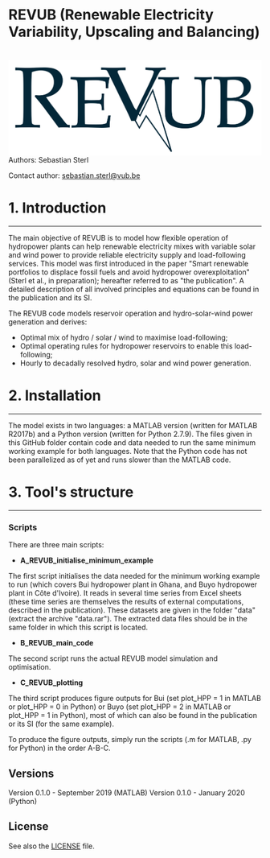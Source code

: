 
# REVUB (Renewable Electricity Variability, Upscaling and Balancing) 

# <img src="./graphs/header_logo.png" align="right" />

Authors: Sebastian Sterl


Contact author: sebastian.sterl@vub.be

# 1. Introduction
---
The main objective of REVUB is to model how flexible operation of hydropower plants can help renewable electricity mixes with variable solar and wind power to provide reliable electricity supply and load-following services.
This model was first introduced in the paper "Smart renewable portfolios to displace fossil fuels and avoid hydropower overexploitation" (Sterl et al., in preparation); hereafter referred to as "the publication".
A detailed description of all involved principles and equations can be found in the publication and its SI.

The REVUB code models reservoir operation and hydro-solar-wind power generation and derives:

* Optimal mix of hydro / solar / wind to maximise load-following;
* Optimal operating rules for hydropower reservoirs to enable this load-following;
* Hourly to decadally resolved hydro, solar and wind power generation.

# 2. Installation
---
The model exists in two languages: a MATLAB version (written for MATLAB R2017b) and a Python version (written for Python 2.7.9). 
The files given in this GitHub folder contain code and data needed to run the same minimum working example for both languages. 
Note that the Python code has not been parallelized as of yet and runs slower than the MATLAB code.

# 3. Tool's structure
---

### Scripts
There are three main scripts:
* **A_REVUB_initialise_minimum_example**

The first script initialises the data needed for the minimum working example to run (which covers Bui hydropower plant in Ghana, and Buyo hydropower plant in Côte d'Ivoire). It reads in several time series from Excel sheets (these time series are themselves the results of external computations, described in the publication). These datasets are given in the folder "data" (extract the archive "data.rar"). The extracted data files should be in the same folder in which this script is located.
* **B_REVUB_main_code**

The second script runs the actual REVUB model simulation and optimisation.
 
* **C_REVUB_plotting**

The third script produces figure outputs for Bui (set plot_HPP = 1 in MATLAB or plot_HPP = 0 in Python) or Buyo (set plot_HPP = 2 in MATLAB or plot_HPP = 1 in Python), most of which can also be found in the publication or its SI (for the same example).

To produce the figure outputs, simply run the scripts (.m for MATLAB, .py for Python) in the order A-B-C.

## Versions
Version 0.1.0 - September 2019 (MATLAB)
Version 0.1.0 - January 2020 (Python)

## License
See also the [LICENSE](./LICENSE.md) file.

